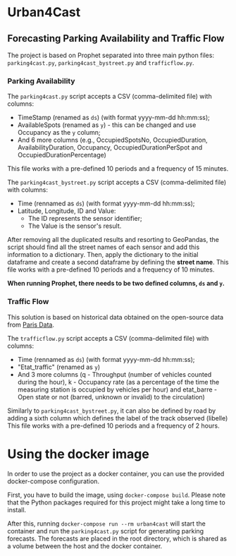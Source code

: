 # Urban4Cast
## Forecasting Parking Availability and Traffic Flow
The project is based on Prophet separated into three main python files: `parking4cast.py`, `parking4cast_bystreet.py` and `trafficflow.py`.

### Parking Availability 

The `parking4cast.py` script accepts a CSV (comma-delimited file) with columns: 
  - TimeStamp (renamed as `ds`) (with format yyyy-mm-dd hh:mm:ss);
  - AvailableSpots (renamed as `y`) - this can be changed and use Occupancy as the `y` column;
  - And 6 more columns (e.g., OccupiedSpotsNo, OccupiedDuration, AvailabilityDuration, Occupancy, OccupiedDurationPerSpot and OccupiedDurationPercentage)

This file works with a pre-defined 10 periods and a frequency of 15 minutes.

The `parking4cast_bystreet.py` script accepts a CSV (comma-delimited file) with columns: 
  - Time (rennamed as `ds`) (with format yyyy-mm-dd hh:mm:ss);
  - Latitude, Longitude, ID and Value:
    - The ID represents the sensor identifier;
    - The Value is the sensor's result.

After removing all the duplicated results and resorting to GeoPandas, the script should find all the street names of each sensor and add this information to a dictionary. Then, apply the dictionary to the initial dataframe and create a second dataframe by defining the **street name**.
This file works with a pre-defined 10 periods and a frequency of 10 minutes.

**When running Prophet, there needs to be two defined columns, `ds` and `y`.**

### Traffic Flow

This solution is based on historical data obtained on the open-source data from [Paris Data](#https://parisdata.opendatasoft.com/explore/dataset/comptages-routiers-permanents/).

The `trafficflow.py` script accepts a CSV (comma-delimited file) with columns: 
  - Time (rennamed as `ds`) (with format yyyy-mm-dd hh:mm:ss);
  - "Etat_traffic" (renamed as `y`)
  - And 3 more columns (q - Throughput (number of vehicles counted during the hour), k - Occupancy rate (as a percentage of the time the measuring station is occupied by vehicles per hour) and etat_barre - Open state or not (barred, unknown or invalid) to the circulation)

Similarly to `parking4cast_bystreet.py`, it can also be defined by road by adding a sixth column which defines the label of the track observed (libelle)
This file works with a pre-defined 10 periods and a frequency of 2 hours.


# Using the docker image

In order to use the project as a docker container, you can use the provided docker-compose configuration.

First, you have to build the image, using `docker-compose build`. Please note that the Python packages required for this project might take a long time to install.

After this, running `docker-compose run --rm urban4cast` will start the container and run the `parking4cast.py` script for generating parking forecasts. The forecasts are placed in the root directory, which is shared as a volume between the host and the docker container.
